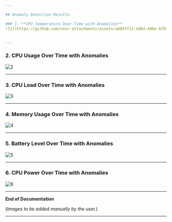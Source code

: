 ```yaml
---

## Anomaly Detection Results

### 1. **CPU Temperature Over Time with Anomalies**
![1](https://github.com/user-attachments/assets/a605ff12-4d64-49be-bf8f-88d49a4b0257)


---
```


### 2. **CPU Usage Over Time with Anomalies**
![2](https://github.com/user-attachments/assets/6f28048a-a615-4ffa-a2c7-4459dd1c311a)

---

### 3. **CPU Load Over Time with Anomalies**
![3](https://github.com/user-attachments/assets/d58576cf-72a8-4acd-8198-8bf79f857b86)

---

### 4. **Memory Usage Over Time with Anomalies**
![4](https://github.com/user-attachments/assets/41583b35-7d4e-477e-8cb8-1e77294c58dc)

---

### 5. **Battery Level Over Time with Anomalies**
![5](https://github.com/user-attachments/assets/89fd816b-9064-4a75-aa18-1655bf4fbfbf)

---

### 6. **CPU Power Over Time with Anomalies**
![6](https://github.com/user-attachments/assets/235cedc8-8583-4597-a562-0035abd8342e)

---

**End of Documentation**

(*Images to be added manually by the user.*)

--- 
